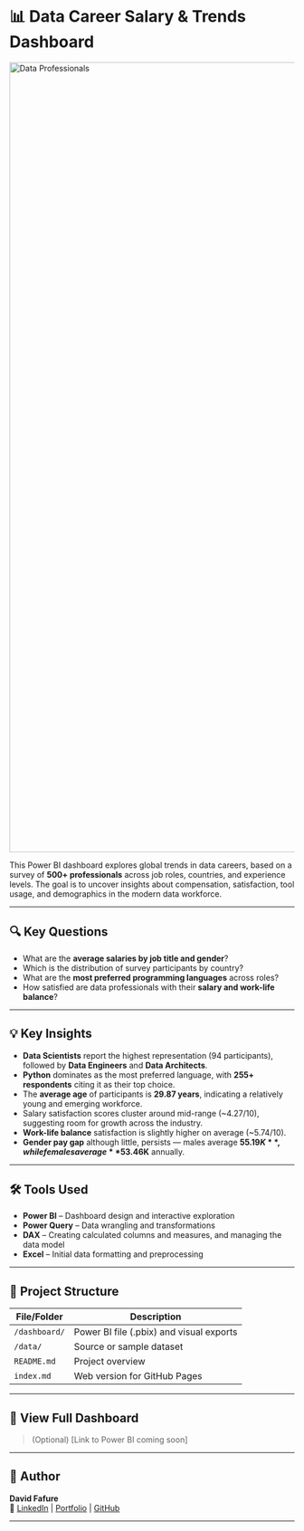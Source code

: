 # 📊 Data Career Salary & Trends Dashboard

<img width="1397" alt="Data Professionals" src="https://github.com/user-attachments/assets/cbe114a7-5b40-4610-9abe-23e0c147235a" />

This Power BI dashboard explores global trends in data careers, based on a survey of **500+ professionals** across job roles, countries, and experience levels. The goal is to uncover insights about compensation, satisfaction, tool usage, and demographics in the modern data workforce.

---

## 🔍 Key Questions

- What are the **average salaries by job title and gender**?
- Which is the distribution of survey participants by country?
- What are the **most preferred programming languages** across roles?
- How satisfied are data professionals with their **salary and work-life balance**?

---

## 💡 Key Insights

- **Data Scientists** report the highest representation (94 participants), followed by **Data Engineers** and **Data Architects**.
- **Python** dominates as the most preferred language, with **255+ respondents** citing it as their top choice.
- The **average age** of participants is **29.87 years**, indicating a relatively young and emerging workforce.
- Salary satisfaction scores cluster around mid-range (~4.27/10), suggesting room for growth across the industry.
- **Work-life balance** satisfaction is slightly higher on average (~5.74/10).
- **Gender pay gap** although little, persists — males average **$55.19K**, while females average **$53.46K** annually.

---

## 🛠️ Tools Used

- **Power BI** – Dashboard design and interactive exploration
- **Power Query** – Data wrangling and transformations
- **DAX** – Creating calculated columns and measures, and managing the data model
- **Excel** – Initial data formatting and preprocessing

---

## 📂 Project Structure

| File/Folder | Description |
|-------------|-------------|
| `/dashboard/` | Power BI file (.pbix) and visual exports |
| `/data/` | Source or sample dataset |
| `README.md` | Project overview |
| `index.md` | Web version for GitHub Pages |

---

## 📌 View Full Dashboard

> (Optional) [Link to Power BI coming soon]

---

## 🙌 Author

**David Fafure**  
🔗 [LinkedIn](https://www.linkedin.com/in/david-fafure-58776823a/) | [Portfolio](https://datascienceportfol.io/davidfafure) | [GitHub](https://github.com/DavidFaf)

---
 
